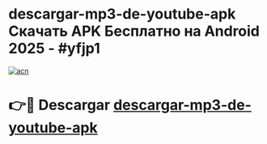 # descargar-mp3-de-youtube-apk Скачать APK Бесплатно на Android 2025 - #yfjp1

[![acn](https://github.com/user-attachments/assets/0f9c940e-d8b0-45ae-aac7-cd30a18b3e1c)](https://apps.freeplayer.one?title=descargar-mp3-de-youtube-apk&ref=9RF)

# 👉🔴 Descargar [descargar-mp3-de-youtube-apk](https://apps.freeplayer.one?title=descargar-mp3-de-youtube-apk&ref=9RF)